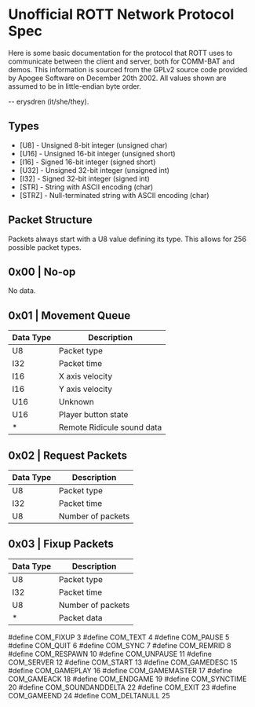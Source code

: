 
# Unofficial ROTT Network Protocol Spec

Here is some basic documentation for the protocol that ROTT uses to communicate
between the client and server, both for COMM-BAT and demos. This information is
sourced from the GPLv2 source code provided by Apogee Software on December 20th
2002. All values shown are assumed to be in little-endian byte order.

-- erysdren (it/she/they).

## Types

- [U8] - Unsigned 8-bit integer (unsigned char)
- [U16] - Unsigned 16-bit integer (unsigned short)
- [I16] - Signed 16-bit integer (signed short)
- [U32] - Unsigned 32-bit integer (unsigned int)
- [I32] - Signed 32-bit integer (signed int)
- [STR] - String with ASCII encoding (char)
- [STRZ] - Null-terminated string with ASCII encoding (char)

## Packet Structure

Packets always start with a U8 value defining its type. This allows for 256 possible packet types.

## 0x00 | No-op

No data.

## 0x01 | Movement Queue

| Data Type | Description |
|-----------|-------------|
| U8 | Packet type |
| I32 | Packet time |
| I16 | X axis velocity |
| I16 | Y axis velocity |
| U16 | Unknown |
| U16 | Player button state |
| * | Remote Ridicule sound data |

## 0x02 | Request Packets

| Data Type | Description |
|-----------|-------------|
| U8 | Packet type |
| I32 | Packet time |
| U8 | Number of packets |

## 0x03 | Fixup Packets

| Data Type | Description |
|-----------|-------------|
| U8 | Packet type |
| I32 | Packet time |
| U8 | Number of packets |
| * | Packet data |

#define COM_FIXUP 3
#define COM_TEXT 4
#define COM_PAUSE 5
#define COM_QUIT 6
#define COM_SYNC 7
#define COM_REMRID 8
#define COM_RESPAWN 10
#define COM_UNPAUSE 11
#define COM_SERVER 12
#define COM_START 13
#define COM_GAMEDESC 15
#define COM_GAMEPLAY 16
#define COM_GAMEMASTER 17
#define COM_GAMEACK 18
#define COM_ENDGAME 19
#define COM_SYNCTIME 20
#define COM_SOUNDANDDELTA 22
#define COM_EXIT 23
#define COM_GAMEEND 24
#define COM_DELTANULL 25
